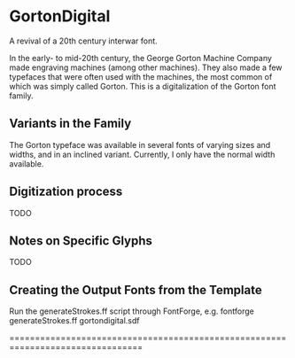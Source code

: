 # GortonDigital
A revival of a 20th century interwar font.

In the early- to mid-20th century, the George Gorton Machine Company made
engraving machines (among other machines).  They also made a few typefaces that
were often used with the machines, the most common of which was simply called
Gorton.  This is a digitalization of the Gorton font family.

## Variants in the Family
The Gorton typeface was available in several fonts of varying sizes and widths,
and in an inclined variant.  Currently, I only have the normal width available.

## Digitization process
TODO

## Notes on Specific Glyphs
TODO

## Creating the Output Fonts from the Template
Run the generateStrokes.ff script through FontForge, e.g. fontforge generateStrokes.ff gortondigital.sdf


================================================================================
